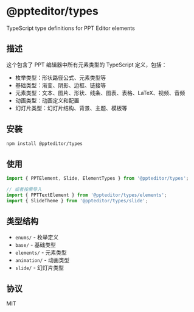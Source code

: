# @ppteditor/types

TypeScript type definitions for PPT Editor elements

## 描述

这个包含了 PPT 编辑器中所有元素类型的 TypeScript 定义，包括：

- 枚举类型：形状路径公式、元素类型等
- 基础类型：渐变、阴影、边框、链接等
- 元素类型：文本、图片、形状、线条、图表、表格、LaTeX、视频、音频
- 动画类型：动画定义和配置
- 幻灯片类型：幻灯片结构、背景、主题、模板等

## 安装

```bash
npm install @ppteditor/types
```

## 使用

```typescript
import { PPTElement, Slide, ElementTypes } from '@ppteditor/types';

// 或者按需导入
import { PPTTextElement } from '@ppteditor/types/elements';
import { SlideTheme } from '@ppteditor/types/slide';
```

## 类型结构

- `enums/` - 枚举定义
- `base/` - 基础类型
- `elements/` - 元素类型
- `animation/` - 动画类型
- `slide/` - 幻灯片类型

## 协议

MIT